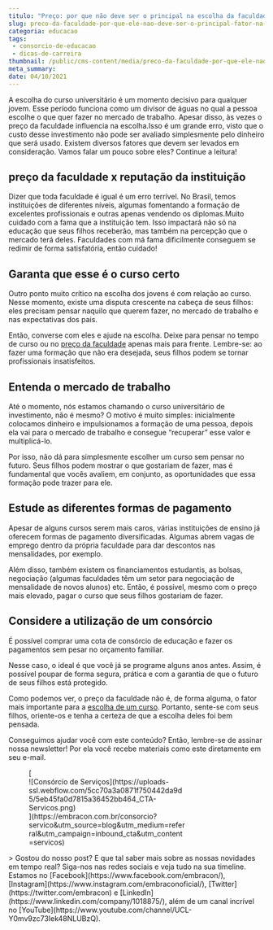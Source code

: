 ```yaml
---
titulo: "Preço: por que não deve ser o principal na escolha da faculdade?"
slug: preco-da-faculdade-por-que-ele-nao-deve-ser-o-principal-fator-na-escolha-de-um-curso
categoria: educacao
tags:
 - consorcio-de-educacao
 - dicas-de-carreira
thumbnail: /public/cms-content/media/preco-da-faculdade-por-que-ele-nao-deve-ser-o-principal-fator-na-escolha-de-um-curso.jpg
meta_summary: 
date: 04/10/2021
---
```

A escolha do curso universitário é um momento decisivo para qualquer jovem. Esse período funciona como um divisor de águas no qual a pessoa escolhe o que quer fazer no mercado de trabalho. Apesar disso, às vezes o preço da faculdade influencia na escolha.Isso é um grande erro, visto que o custo desse investimento não pode ser avaliado simplesmente pelo dinheiro que será usado. Existem diversos fatores que devem ser levados em consideração. Vamos falar um pouco sobre eles? Continue a leitura!

preço da faculdade x reputação da instituição
---------------------------------------------

Dizer que toda faculdade é igual é um erro terrível. No Brasil, temos instituições de diferentes níveis, algumas fomentando a formação de excelentes profissionais e outras apenas vendendo os diplomas.Muito cuidado com a fama que a instituição tem. Isso impactará não só na educação que seus filhos receberão, mas também na percepção que o mercado terá deles. Faculdades com má fama dificilmente conseguem se redimir de forma satisfatória, então cuidado!

Garanta que esse é o curso certo
--------------------------------

Outro ponto muito crítico na escolha dos jovens é com relação ao curso. Nesse momento, existe uma disputa crescente na cabeça de seus filhos: eles precisam pensar naquilo que querem fazer, no mercado de trabalho e nas expectativas dos pais.

Então, converse com eles e ajude na escolha. Deixe para pensar no tempo de curso ou no [preço da faculdade](https://tudoparahomens.com.br/o-preco-dos-cursos-universitarios-no-brasil/) apenas mais para frente. Lembre-se: ao fazer uma formação que não era desejada, seus filhos podem se tornar profissionais insatisfeitos.

Entenda o mercado de trabalho
-----------------------------

Até o momento, nós estamos chamando o curso universitário de investimento, não é mesmo? O motivo é muito simples: inicialmente colocamos dinheiro e impulsionamos a formação de uma pessoa, depois ela vai para o mercado de trabalho e consegue “recuperar” esse valor e multiplicá-lo.

Por isso, não dá para simplesmente escolher um curso sem pensar no futuro. Seus filhos podem mostrar o que gostariam de fazer, mas é fundamental que vocês avaliem, em conjunto, as oportunidades que essa formação pode trazer para ele.

Estude as diferentes formas de pagamento
----------------------------------------

Apesar de alguns cursos serem mais caros, várias instituições de ensino já oferecem formas de pagamento diversificadas. Algumas abrem vagas de emprego dentro da própria faculdade para dar descontos nas mensalidades, por exemplo.

Além disso, também existem os financiamentos estudantis, as bolsas, negociação (algumas faculdades têm um setor para negociação de mensalidade de novos alunos) etc. Então, é possível, mesmo com o preço mais elevado, pagar o curso que seus filhos gostariam de fazer.

Considere a utilização de um consórcio
--------------------------------------

É possível comprar uma cota de consórcio de educação e fazer os pagamentos sem pesar no orçamento familiar.

Nesse caso, o ideal é que você já se programe alguns anos antes. Assim, é possível poupar de forma segura, prática e com a garantia de que o futuro de seus filhos está protegido.

Como podemos ver, o preço da faculdade não é, de forma alguma, o fator mais importante para a [escolha de um curso](https://www.embracon.com.br/blog/educacao-saiba-como-investir-na-sua). Portanto, sente-se com seus filhos, oriente-os e tenha a certeza de que a escolha deles foi bem pensada.

Conseguimos ajudar você com este conteúdo? Então, lembre-se de assinar nossa newsletter! Por ela você recebe materiais como este diretamente em seu e-mail.

<figure class="w-richtext-figure-type-image w-richtext-align-center" style="max-width:310px">[<div>![Consórcio de Serviços](https://uploads-ssl.webflow.com/5cc70a3a0871f750442da9d5/5eb45fa0d7815a36452bb464_CTA-Servicos.png)</div>](https://embracon.com.br/consorcio?servico&utm_source=blog&utm_medium=referral&utm_campaign=inbound_cta&utm_content=servicos)</figure>> Gostou do nosso post? E que tal saber mais sobre as nossas novidades em tempo real? Siga-nos nas redes sociais e veja tudo na sua timeline. Estamos no [Facebook](https://www.facebook.com/embracon/), [Instagram](https://www.instagram.com/embraconoficial/), [Twitter](https://twitter.com/embracon) e [LinkedIn](https://www.linkedin.com/company/1018875/), além de um canal incrível no [YouTube](https://www.youtube.com/channel/UCL-Y0mv9zc73Iek48NLUBzQ).
